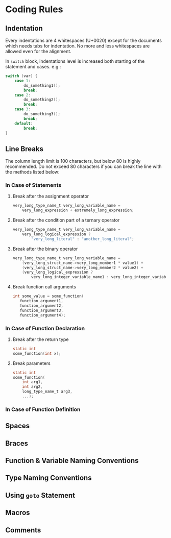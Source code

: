 # Coding Rules

## Indentation

Every indentations are 4 whitespaces (U+0020) except for the documents which needs tabs for indentation.
No more and less whitespaces are allowed even for the alignment.

In `switch` block, indentations level is increased both starting of the statement and cases. e.g.:
```c
switch (var) {
    case 1:
        do_something1();
        break;
    case 2:
        do_something2();
        break;
    case 3:
        do_something3();
        break;
    default:
        break;
}
```

## Line Breaks

The column length limit is 100 characters, but below 80 is highly recommended.
Do not exceed 80 characters if you can break the line with the methods listed below:

### In Case of Statements
1.  Break after the assignment operator
    ```c
    very_long_type_name_t very_long_variable_name =
        very_long_expression + extremely_long_expression;
    ```
2.  Break after the condition part of a ternary operator
    ```c
    very_long_type_name_t very_long_variable_name =
        very_long_logical_expression ?
            "very_long_literal" : "another_long_literal";
    ```
3.  Break after the binary operator
    ```c
    very_long_type_name_t very_long_variable_name =
        (very_long_struct_name->very_long_member1 * value1) +
        (very_long_struct_name->very_long_member2 * value2) +
        (very_long_logical_expression ?
            very_long_integer_variable_name1 : very_long_integer_variable_name2);
    ```
4.  Break function call arguments
     ```c
    int some_value = some_function(
        function_argument1,
        function_argument2,
        function_argument3,
        function_argument4);
     ```

### In Case of Function Declaration
1.  Break after the return type
    ```c
    static int
    some_function(int x);
    ```
2.  Break parameters
    ```c
    static int
    some_function(
        int arg1,
        int arg2,
        long_type_name_t arg3,
        ...);
    ```

### In Case of Function Definition


## Spaces

## Braces

## Function & Variable Naming Conventions

## Type Naming Conventions

## Using `goto` Statement

## Macros

## Comments
